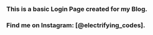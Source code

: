 ### This is a basic Login Page created for my Blog.

### Find me on Instagram: [@electrifying_codes].



[Instagram]: https://www.instagram.com/electrifying_codes
